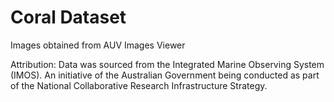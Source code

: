 # Coral Dataset
Images obtained from AUV Images Viewer

Attribution:
Data was sourced from the Integrated Marine Observing System (IMOS). An initiative of the Australian Government being conducted as part of the National Collaborative Research Infrastructure Strategy.